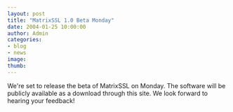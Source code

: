 ```yaml
---
layout: post
title: "MatrixSSL 1.0 Beta Monday"
date: 2004-01-25 10:00:00
author: Admin
categories:
- blog
- news
image:
thumb:
---
```

<p>We're set to release the beta of MatrixSSL on Monday.  The software will be publicly available as a download through this site.  We look forward to hearing your feedback!</p>
